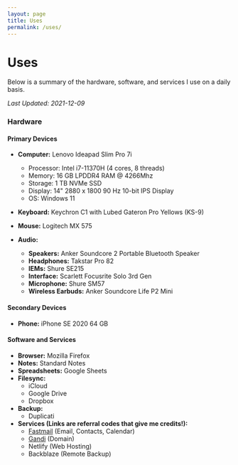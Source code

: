 ```yaml
---
layout: page
title: Uses
permalink: /uses/
---
```

# Uses

Below is a summary of the hardware, software, and services I use on a daily basis. 

*Last Updated: 2021-12-09*

### Hardware

<!--<figure style="width:500px">
 <a href="/images/uses_setup.jpg"><img src="/images/uses_setup_small.jpg" alt="My battlestation!"></a>
  <figcaption>My battlestation (photo is not up to date)</figcaption>
</figure>-->


#### Primary Devices
* **Computer:** Lenovo Ideapad Slim Pro 7i
	+ Processor: Intel i7-11370H (4 cores, 8 threads)
	+ Memory: 16 GB LPDDR4 RAM @ 4266Mhz
	+ Storage: 1 TB NVMe SSD
	+ Display: 14" 2880 x 1800 90 Hz 10-bit IPS Display
	+ OS: Windows 11 

* **Keyboard:** Keychron C1 with Lubed Gateron Pro Yellows (KS-9)
* **Mouse:** Logitech MX 575
* **Audio:**
	+ **Speakers:** Anker Soundcore 2 Portable Bluetooth Speaker
	+ **Headphones:** Takstar Pro 82
	+ **IEMs:** Shure SE215
	+ **Interface:** Scarlett Focusrite Solo 3rd Gen
	+ **Microphone:** Shure SM57 
	+ **Wireless Earbuds:** Anker Soundcore Life P2 Mini

#### Secondary Devices

* **Phone:** iPhone SE 2020 64 GB

#### Software and Services

* **Browser:** Mozilla Firefox
* **Notes:** Standard Notes
* **Spreadsheets:**  Google Sheets
* **Filesync:** 
	+ iCloud
	+ Google Drive
	+ Dropbox
* **Backup:**
	+ Duplicati
* **Services (Links are referral codes that give me credits!):**
	+ [Fastmail](https://ref.fm/u24999624) (Email, Contacts, Calendar)
	+ [Gandi](https://gandi.link/f/c862dae1) (Domain)
	+ Netlify (Web Hosting)
	+ Backblaze (Remote Backup)
